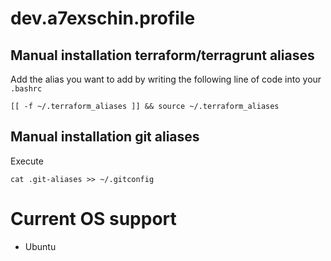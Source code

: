 # dev.a7exschin.profile


## Manual installation terraform/terragrunt aliases

Add the alias you want to add by writing the following line of code into your `.bashrc`

```
[[ -f ~/.terraform_aliases ]] && source ~/.terraform_aliases
```

## Manual installation git aliases

Execute

``` 
cat .git-aliases >> ~/.gitconfig
```
# Current OS support

- Ubuntu

